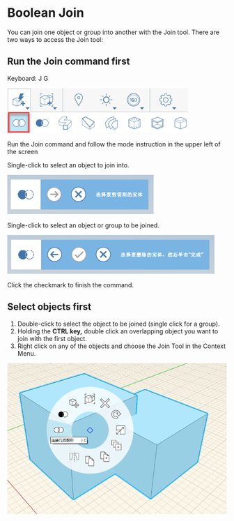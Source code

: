 # Boolean Join

You can join one object or group into another with the Join tool. There are two ways to access the Join tool:

## Run the Join command first

Keyboard: J G

![](../.gitbook/assets/boolean_join.png)

Run the Join command and follow the mode instruction in the upper left of the screen

Single-click to select an object to join into.

![](../.gitbook/assets/cut_mode01.png)

Single-click to select an object or group to be joined.

![](../.gitbook/assets/cut_mode02.png)

Click the checkmark to finish the command.

## Select objects first

1. Double-click to select the object to be joined \(single click for a group\).
2. Holding the **CTRL key,** double click an overlapping object you want to join with the first object.
3. Right click on any of the objects and choose the Join Tool in the Context Menu.

![](../.gitbook/assets/join-tool.png)

